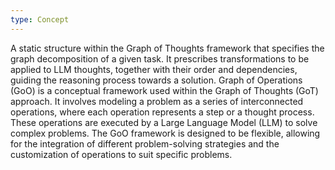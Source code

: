 ```yaml
---
type: Concept
---
```


A static structure within the Graph of Thoughts framework that specifies the graph decomposition of a given task. It prescribes transformations to be applied to LLM thoughts, together with their order and dependencies, guiding the reasoning process towards a solution. Graph of Operations (GoO) is a conceptual framework used within the Graph of Thoughts (GoT) approach. It involves modeling a problem as a series of interconnected operations, where each operation represents a step or a thought process. These operations are executed by a Large Language Model (LLM) to solve complex problems. The GoO framework is designed to be flexible, allowing for the integration of different problem-solving strategies and the customization of operations to suit specific problems.